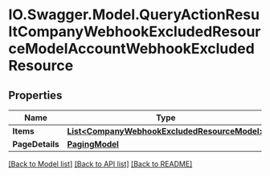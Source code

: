 # IO.Swagger.Model.QueryActionResultCompanyWebhookExcludedResourceModelAccountWebhookExcludedResource
## Properties

Name | Type | Description | Notes
------------ | ------------- | ------------- | -------------
**Items** | [**List&lt;CompanyWebhookExcludedResourceModel&gt;**](CompanyWebhookExcludedResourceModel.md) |  | [optional] 
**PageDetails** | [**PagingModel**](PagingModel.md) |  | [optional] 

[[Back to Model list]](../README.md#documentation-for-models) [[Back to API list]](../README.md#documentation-for-api-endpoints) [[Back to README]](../README.md)

